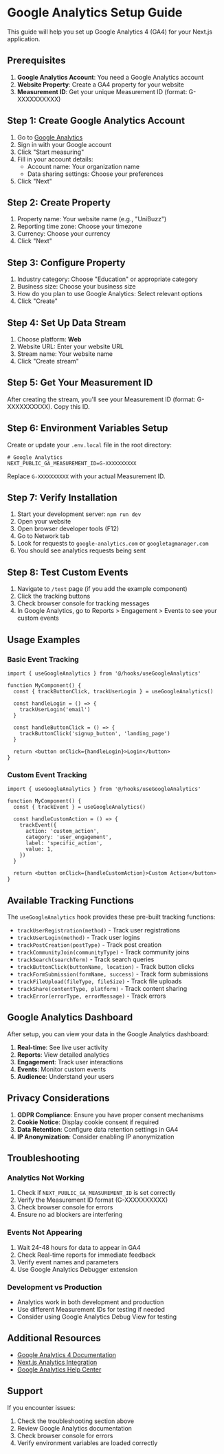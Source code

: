 # Google Analytics Setup Guide

This guide will help you set up Google Analytics 4 (GA4) for your Next.js application.

## Prerequisites

1. **Google Analytics Account**: You need a Google Analytics account
2. **Website Property**: Create a GA4 property for your website
3. **Measurement ID**: Get your unique Measurement ID (format: G-XXXXXXXXXX)

## Step 1: Create Google Analytics Account

1. Go to [Google Analytics](https://analytics.google.com/)
2. Sign in with your Google account
3. Click "Start measuring"
4. Fill in your account details:
   - Account name: Your organization name
   - Data sharing settings: Choose your preferences
5. Click "Next"

## Step 2: Create Property

1. Property name: Your website name (e.g., "UniBuzz")
2. Reporting time zone: Choose your timezone
3. Currency: Choose your currency
4. Click "Next"

## Step 3: Configure Property

1. Industry category: Choose "Education" or appropriate category
2. Business size: Choose your business size
3. How do you plan to use Google Analytics: Select relevant options
4. Click "Create"

## Step 4: Set Up Data Stream

1. Choose platform: **Web**
2. Website URL: Enter your website URL
3. Stream name: Your website name
4. Click "Create stream"

## Step 5: Get Your Measurement ID

After creating the stream, you'll see your Measurement ID (format: G-XXXXXXXXXX). Copy this ID.

## Step 6: Environment Variables Setup

Create or update your `.env.local` file in the root directory:

```env
# Google Analytics
NEXT_PUBLIC_GA_MEASUREMENT_ID=G-XXXXXXXXXX
```

Replace `G-XXXXXXXXXX` with your actual Measurement ID.

## Step 7: Verify Installation

1. Start your development server: `npm run dev`
2. Open your website
3. Open browser developer tools (F12)
4. Go to Network tab
5. Look for requests to `google-analytics.com` or `googletagmanager.com`
6. You should see analytics requests being sent

## Step 8: Test Custom Events

1. Navigate to `/test` page (if you add the example component)
2. Click the tracking buttons
3. Check browser console for tracking messages
4. In Google Analytics, go to Reports > Engagement > Events to see your custom events

## Usage Examples

### Basic Event Tracking

```tsx
import { useGoogleAnalytics } from '@/hooks/useGoogleAnalytics'

function MyComponent() {
  const { trackButtonClick, trackUserLogin } = useGoogleAnalytics()

  const handleLogin = () => {
    trackUserLogin('email')
  }

  const handleButtonClick = () => {
    trackButtonClick('signup_button', 'landing_page')
  }

  return <button onClick={handleLogin}>Login</button>
}
```

### Custom Event Tracking

```tsx
import { useGoogleAnalytics } from '@/hooks/useGoogleAnalytics'

function MyComponent() {
  const { trackEvent } = useGoogleAnalytics()

  const handleCustomAction = () => {
    trackEvent({
      action: 'custom_action',
      category: 'user_engagement',
      label: 'specific_action',
      value: 1,
    })
  }

  return <button onClick={handleCustomAction}>Custom Action</button>
}
```

## Available Tracking Functions

The `useGoogleAnalytics` hook provides these pre-built tracking functions:

- `trackUserRegistration(method)` - Track user registrations
- `trackUserLogin(method)` - Track user logins
- `trackPostCreation(postType)` - Track post creation
- `trackCommunityJoin(communityType)` - Track community joins
- `trackSearch(searchTerm)` - Track search queries
- `trackButtonClick(buttonName, location)` - Track button clicks
- `trackFormSubmission(formName, success)` - Track form submissions
- `trackFileUpload(fileType, fileSize)` - Track file uploads
- `trackShare(contentType, platform)` - Track content sharing
- `trackError(errorType, errorMessage)` - Track errors

## Google Analytics Dashboard

After setup, you can view your data in the Google Analytics dashboard:

1. **Real-time**: See live user activity
2. **Reports**: View detailed analytics
3. **Engagement**: Track user interactions
4. **Events**: Monitor custom events
5. **Audience**: Understand your users

## Privacy Considerations

1. **GDPR Compliance**: Ensure you have proper consent mechanisms
2. **Cookie Notice**: Display cookie consent if required
3. **Data Retention**: Configure data retention settings in GA4
4. **IP Anonymization**: Consider enabling IP anonymization

## Troubleshooting

### Analytics Not Working

1. Check if `NEXT_PUBLIC_GA_MEASUREMENT_ID` is set correctly
2. Verify the Measurement ID format (G-XXXXXXXXXX)
3. Check browser console for errors
4. Ensure no ad blockers are interfering

### Events Not Appearing

1. Wait 24-48 hours for data to appear in GA4
2. Check Real-time reports for immediate feedback
3. Verify event names and parameters
4. Use Google Analytics Debugger extension

### Development vs Production

- Analytics work in both development and production
- Use different Measurement IDs for testing if needed
- Consider using Google Analytics Debug View for testing

## Additional Resources

- [Google Analytics 4 Documentation](https://developers.google.com/analytics/devguides/collection/ga4)
- [Next.js Analytics Integration](https://nextjs.org/docs/app/building-your-application/optimizing/analytics)
- [Google Analytics Help Center](https://support.google.com/analytics/)

## Support

If you encounter issues:

1. Check the troubleshooting section above
2. Review Google Analytics documentation
3. Check browser console for errors
4. Verify environment variables are loaded correctly
